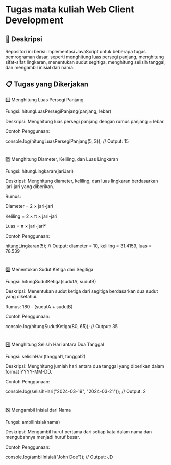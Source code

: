 # Tugas mata kuliah Web Client Development

## 📌 Deskripsi

Repositori ini berisi implementasi JavaScript untuk beberapa tugas pemrograman dasar, seperti menghitung luas persegi panjang, menghitung sifat-sifat lingkaran, menentukan sudut segitiga, menghitung selisih tanggal, dan mengambil inisial dari nama.

## 📋 Tugas yang Dikerjakan

1️⃣ Menghitung Luas Persegi Panjang

Fungsi: hitungLuasPersegiPanjang(panjang, lebar)

Deskripsi: Menghitung luas persegi panjang dengan rumus panjang × lebar.

Contoh Penggunaan:

console.log(hitungLuasPersegiPanjang(5, 3)); // Output: 15

#

2️⃣ Menghitung Diameter, Keliling, dan Luas Lingkaran

Fungsi: hitungLingkaran(jariJari)

Deskripsi: Menghitung diameter, keliling, dan luas lingkaran berdasarkan jari-jari yang diberikan.

Rumus:

Diameter = 2 × jari-jari

Keliling = 2 × π × jari-jari

Luas = π × jari-jari²

Contoh Penggunaan:

hitungLingkaran(5);
// Output: diameter = 10, keliling = 31.4159, luas = 78.539

#

3️⃣ Menentukan Sudut Ketiga dari Segitiga

Fungsi: hitungSudutKetiga(sudutA, sudutB)

Deskripsi: Menentukan sudut ketiga dari segitiga berdasarkan dua sudut yang diketahui.

Rumus: 180 - (sudutA + sudutB)

Contoh Penggunaan:

console.log(hitungSudutKetiga(80, 65)); // Output: 35

#

4️⃣ Menghitung Selisih Hari antara Dua Tanggal

Fungsi: selisihHari(tanggal1, tanggal2)

Deskripsi: Menghitung jumlah hari antara dua tanggal yang diberikan dalam format YYYY-MM-DD.

Contoh Penggunaan:

console.log(selisihHari("2024-03-19", "2024-03-21")); // Output: 2

#

5️⃣ Mengambil Inisial dari Nama

Fungsi: ambilInisial(nama)

Deskripsi: Mengambil huruf pertama dari setiap kata dalam nama dan mengubahnya menjadi huruf besar.

Contoh Penggunaan:

console.log(ambilInisial("John Doe")); // Output: JD
